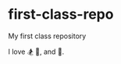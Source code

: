 # first-class-repo

My first class repository

I love :snowboarder: :climbing:, and :musical_note:.
